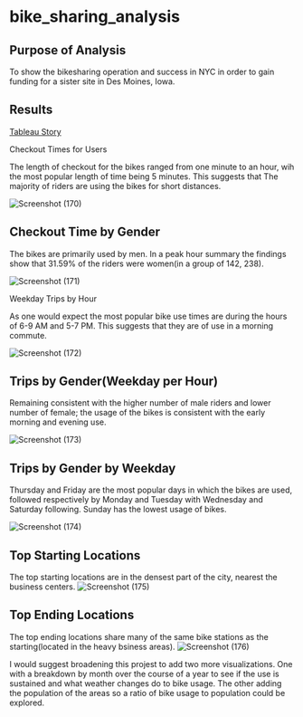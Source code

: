 # bike_sharing_analysis


## Purpose of Analysis

To show the bikesharing operation and success in NYC in order to gain funding for a sister site in Des Moines, Iowa. 

## Results

[Tableau Story](https://public.tableau.com/app/profile/stephenie.strode/viz/mod14Challenge/Story1?publish=yes)

Checkout Times for Users

The length of checkout for the bikes ranged from one minute to an hour, wih the most popular length of time being 5 minutes. This suggests that The majority of riders are using the bikes for short distances. 

![Screenshot (170)](https://user-images.githubusercontent.com/90067477/148441444-30bd5b5d-d402-4e88-9a61-1ff55986bf5d.png)



## Checkout Time by Gender

The bikes are primarily used by men. In a peak hour summary the findings show that 31.59% of the riders were women(in a group of 142, 238). 

![Screenshot (171)](https://user-images.githubusercontent.com/90067477/148441498-c7a1766d-60ac-45b9-870a-1c8c56725e90.png)

Weekday Trips by Hour

As one would expect the most popular bike use times are during the hours of 6-9 AM and 5-7 PM. This suggests that they are of use in a morning commute. 

![Screenshot (172)](https://user-images.githubusercontent.com/90067477/148441571-44bdacbf-852b-4642-8b89-32b592a8ccdd.png)

## Trips by Gender(Weekday per Hour)

Remaining consistent with the higher number of male riders and lower number of female; the usage of the bikes is consistent with the early morning and evening use. 

![Screenshot (173)](https://user-images.githubusercontent.com/90067477/148441650-c1b8465f-355a-4202-acd1-2a9c9c030847.png)

## Trips by Gender by Weekday

Thursday and Friday are the most popular days in which the bikes are used, followed respectively by Monday and Tuesday with Wednesday and Saturday following. Sunday has the lowest usage of bikes. 

![Screenshot (174)](https://user-images.githubusercontent.com/90067477/148441721-7f501b55-2cf7-4f36-bf2b-92fe088d3437.png)

## Top Starting Locations

The top starting locations are in the densest part of the city, nearest the business centers. 
![Screenshot (175)](https://user-images.githubusercontent.com/90067477/148441766-28d3fa11-9e21-49e6-9dcb-69eff1ff6f43.png)

## Top Ending Locations

The top ending locations share many of the same bike stations as the starting(located in the heavy bsiness areas).
![Screenshot (176)](https://user-images.githubusercontent.com/90067477/148441812-97e0f297-d668-41f4-974a-9892527c61b4.png)


I would suggest broadening this projest to add two more visualizations. One with a breakdown by month over the course of a year to see if the use is sustained and what weather changes do to bike usage. The other adding the population of the areas so a ratio of bike usage to population could be explored. 

